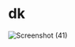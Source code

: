 # dk
![Screenshot (41)](https://user-images.githubusercontent.com/85151795/153695307-d68511af-27b3-43dd-a40a-7a804749d1db.png)
